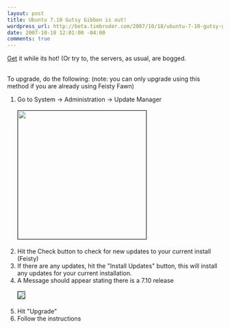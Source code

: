 ```yaml
--- 
layout: post
title: Ubuntu 7.10 Gutsy Gibbon is out!
wordpress_url: http://beta.timbroder.com/2007/10/18/ubuntu-7-10-gutsy-gibbon-is-out/
date: 2007-10-18 12:01:00 -04:00
comments: true
---
```

<a href="http://www.ubuntu.com/getubuntu/download">Get</a> it while its hot!  (Or try to, the servers, as usual, are bogged.  <br /><br />

To upgrade, do the following: (note: you can only upgrade using this method if you are already using Feisty Fawn)
<ol>
<li>Go to System -> Administration -> Update Manager<br /><br />
<img src="http://lh6.google.com/timothy.broder/RxdL9GuGX2I/AAAAAAAAMVI/NTvOIhO_TvI/s400/ub1.png?imgdl=1" border="1" width="300" /><br /><br />
</li><li>Hit the Check button to check for new updates to your current install (Feisty)</li>
<li>If there are any updates, hit the "Install Updates" button, this will install any updates for your current installation.</li>
<li>A Message should appear stating there is a 7.10 release<br /><br />
<img src="http://lh6.google.com/timothy.broder/RxdL9GuGX3I/AAAAAAAAMVQ/8ZM55Mvs3og/s400/ub2.png?imgdl=1" border="1" /><br /><br />
</li>
<li>Hit "Upgrade"</li>
<li>Follow the instructions</li></ol>
